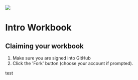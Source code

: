 ![](http://static1.squarespace.com/static/538f3fcde4b05c5fecc7a40e/t/538f48a4e4b00d94e8c253b3/1453396632576/?format=400w)
# Intro Workbook

## Claiming your workbook
1. Make sure you are signed into GitHub
1. Click the 'Fork' button (choose your account if prompted).

test
